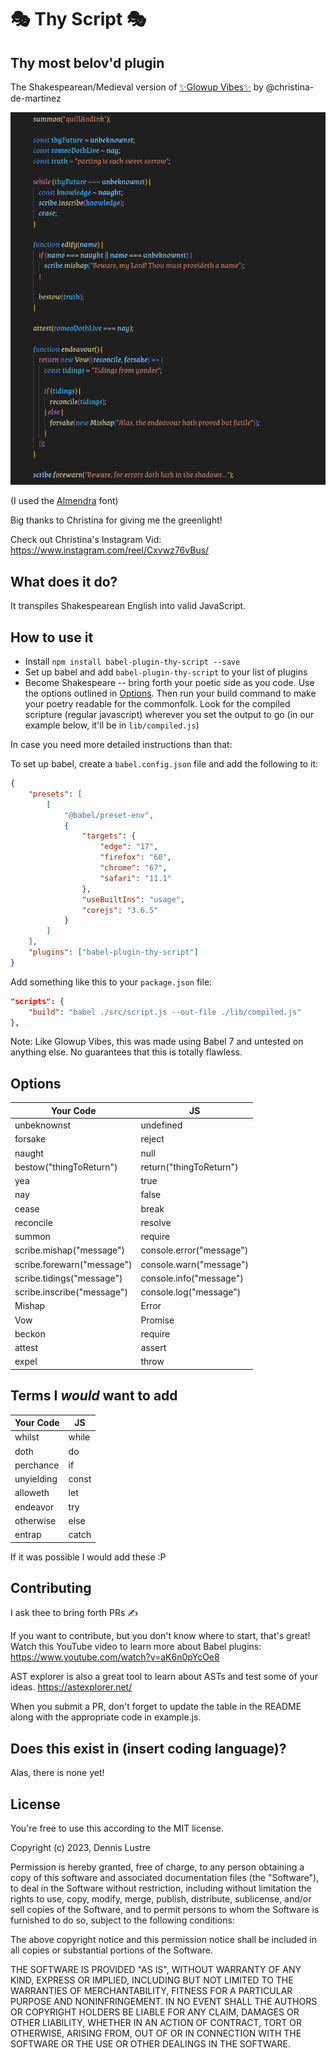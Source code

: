 # 🎭 Thy Script 🎭

## Thy most belov'd plugin

The Shakespearean/Medieval version of [✨Glowup Vibes✨](https://github.com/christina-de-martinez/babel-plugin-glowup-vibes) by @christina-de-martinez


![Thy Script Example](thyScriptCropped.png)

(I used the [Almendra](https://fonts.google.com/specimen/Almendra) font)

Big thanks to Christina for giving me the greenlight!

Check out Christina's Instagram Vid: https://www.instagram.com/reel/Cxvwz76vBus/

## What does it do?

It transpiles Shakespearean English into valid JavaScript.

## How to use it

* Install `npm install babel-plugin-thy-script --save`
* Set up babel and add `babel-plugin-thy-script` to your list of plugins
* Become Shakespeare -- bring forth your poetic side as you code. Use the options outlined in [Options](#options). Then run your build command to make your poetry readable for the commonfolk. Look for the compiled scripture (regular javascript) wherever you set the output to go (in our example below, it'll be in `lib/compiled.js`)

In case you need more detailed instructions than that:

To set up babel, create a `babel.config.json` file and add the following to it:

```json
{
    "presets": [
        [
            "@babel/preset-env",
            {
                "targets": {
                    "edge": "17",
                    "firefox": "60",
                    "chrome": "67",
                    "safari": "11.1"
                },
                "useBuiltIns": "usage",
                "corejs": "3.6.5"
            }
        ]
    ],
    "plugins": ["babel-plugin-thy-script"]
}
```

Add something like this to your `package.json` file:

```json
"scripts": {
    "build": "babel ./src/script.js --out-file ./lib/compiled.js"
},
```

Note: Like Glowup Vibes, this was made using Babel 7 and untested on anything else. No guarantees that this is totally flawless.

## Options

Your Code | JS
--- | ---
unbeknownst | undefined
forsake | reject
naught | null
bestow("thingToReturn") | return("thingToReturn")
yea | true
nay | false
cease | break
reconcile | resolve
summon | require
scribe.mishap("message") | console.error("message")
scribe.forewarn("message") | console.warn("message")
scribe.tidings("message") | console.info("message")
scribe.inscribe("message") | console.log("message")
Mishap | Error
Vow | Promise
beckon | require
attest | assert
expel | throw

## Terms I *would* want to add

Your Code | JS
--- | ---
whilst | while
doth | do
perchance | if
unyielding | const
alloweth | let
endeavor | try
otherwise | else
entrap | catch

If it was possible I would add these :P

## Contributing

I ask thee to bring forth PRs ✍️

If you want to contribute, but you don't know where to start, that's great! Watch this YouTube video to learn more about Babel plugins: <https://www.youtube.com/watch?v=aK6n0pYcOe8>

AST explorer is also a great tool to learn about ASTs and test some of your ideas. <https://astexplorer.net/>

When you submit a PR, don't forget to update the table in the README along with the appropriate code in example.js.

## Does this exist in (insert coding language)?

Alas, there is none yet!

## License

You're free to use this according to the MIT license.

Copyright (c) 2023, Dennis Lustre

Permission is hereby granted, free of charge, to any person obtaining a copy
of this software and associated documentation files (the "Software"), to deal
in the Software without restriction, including without limitation the rights
to use, copy, modify, merge, publish, distribute, sublicense, and/or sell
copies of the Software, and to permit persons to whom the Software is
furnished to do so, subject to the following conditions:

The above copyright notice and this permission notice shall be included in all
copies or substantial portions of the Software.

THE SOFTWARE IS PROVIDED "AS IS", WITHOUT WARRANTY OF ANY KIND, EXPRESS OR
IMPLIED, INCLUDING BUT NOT LIMITED TO THE WARRANTIES OF MERCHANTABILITY,
FITNESS FOR A PARTICULAR PURPOSE AND NONINFRINGEMENT. IN NO EVENT SHALL THE
AUTHORS OR COPYRIGHT HOLDERS BE LIABLE FOR ANY CLAIM, DAMAGES OR OTHER
LIABILITY, WHETHER IN AN ACTION OF CONTRACT, TORT OR OTHERWISE, ARISING FROM,
OUT OF OR IN CONNECTION WITH THE SOFTWARE OR THE USE OR OTHER DEALINGS IN THE
SOFTWARE.
